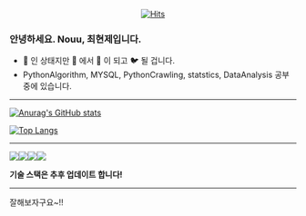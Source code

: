 <div align=center> 



[![Hits](https://hits.seeyoufarm.com/api/count/incr/badge.svg?url=https%3A%2F%2Fgithub.com%2Fnouu94&count_bg=%2379C83D&title_bg=%23555555&icon=&icon_color=%23E7E7E7&title=hits&edge_flat=false)](https://hits.seeyoufarm.com)

</div>

### 안녕하세요. Nouu, 최현제입니다.

* :hatching_chick: 인 상태지만 :baby_chick: 에서 :chicken: 이 되고 :bird: 될 겁니다.
* PythonAlgorithm, MYSQL, PythonCrawling, statstics, DataAnalysis 공부중에 있습니다.

---

[![Anurag's GitHub stats](https://github-readme-stats.vercel.app/api?username=nouu94&show_icons=true&theme=)](https://nouu94.com)



[![Top Langs](https://github-readme-stats.vercel.app/api/top-langs/?username=nouu94&layout=compact)](https://github.com/nouu94)

---



<img src="https://img.shields.io/badge/Python-3776AB?style=for-the-badge&logo=Python&logoColor=white"><img src="https://img.shields.io/badge/MySQL-4479A1?style=for-the-badge&logo=MySQL&logoColor=white"><img src="https://img.shields.io/badge/Git-white?style=for-the-badge&logo=Git&logoColor=red"/><img src="https://img.shields.io/badge/GitHub-white?style=for-the-badge&logo=GitHub&logoColor=black"/>

**기술 스택은 추후 업데이트 합니다!**

---

잘해보자구요~!!
